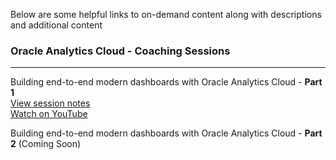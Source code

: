 Below are some helpful links to on-demand content along with descriptions and additional content

### Oracle Analytics Cloud - Coaching Sessions
___
Building end-to-end modern dashboards with Oracle Analytics Cloud - **Part 1**  
[View session notes](https://github.com/uzer15/Oracle/blob/main/Analytics%20Cloud%20(OAC)/Modern%20Dashboarding%20-%20Part%201.md)  
[Watch on YouTube](https://www.youtube.com/watch?v=zW1uo1LhU7g)  

  
Building end-to-end modern dashboards with Oracle Analytics Cloud - **Part 2**  (Coming Soon)
